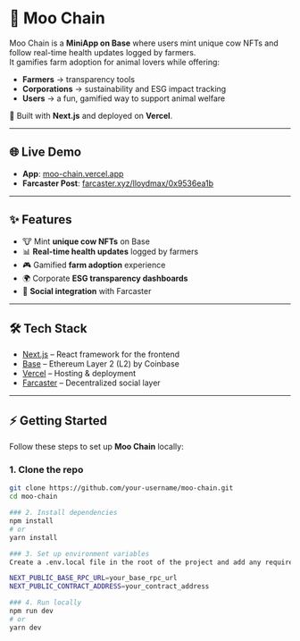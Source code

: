 # 🐄 Moo Chain

Moo Chain is a **MiniApp on Base** where users mint unique cow NFTs and follow real-time health updates logged by farmers.  
It gamifies farm adoption for animal lovers while offering:  
- **Farmers** → transparency tools  
- **Corporations** → sustainability and ESG impact tracking  
- **Users** → a fun, gamified way to support animal welfare  

🚀 Built with **Next.js** and deployed on **Vercel**.  

---

## 🌐 Live Demo

- **App**: [moo-chain.vercel.app](https://moo-chain.vercel.app)  
- **Farcaster Post**: [farcaster.xyz/lloydmax/0x9536ea1b](https://farcaster.xyz/lloydmax/0x9536ea1b)  

---

## ✨ Features

- 🐮 Mint **unique cow NFTs** on Base  
- 📊 **Real-time health updates** logged by farmers  
- 🎮 Gamified **farm adoption** experience  
- 🌍 Corporate **ESG transparency dashboards**  
- 🔗 **Social integration** with Farcaster  

---

## 🛠️ Tech Stack

- [Next.js](https://nextjs.org/) – React framework for the frontend  
- [Base](https://base.org/) – Ethereum Layer 2 (L2) by Coinbase  
- [Vercel](https://vercel.com/) – Hosting & deployment  
- [Farcaster](https://www.farcaster.xyz/) – Decentralized social layer  

---

## ⚡ Getting Started

Follow these steps to set up **Moo Chain** locally:

### 1. Clone the repo
```bash
git clone https://github.com/your-username/moo-chain.git
cd moo-chain

### 2. Install dependencies
npm install
# or
yarn install

### 3. Set up environment variables
Create a .env.local file in the root of the project and add any required keys (Base API, NFT metadata, etc.):

NEXT_PUBLIC_BASE_RPC_URL=your_base_rpc_url
NEXT_PUBLIC_CONTRACT_ADDRESS=your_contract_address

### 4. Run locally
npm run dev
# or
yarn dev
